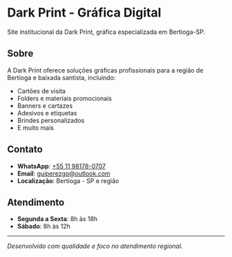 # Dark Print - Gráfica Digital

Site institucional da Dark Print, gráfica especializada em Bertioga-SP.

## Sobre

A Dark Print oferece soluções gráficas profissionais para a região de Bertioga e baixada santista, incluindo:

- Cartões de visita
- Folders e materiais promocionais
- Banners e cartazes
- Adesivos e etiquetas
- Brindes personalizados
- E muito mais

## Contato

- **WhatsApp**: [+55 11 98178-0707](https://wa.me/5511981780707)
- **Email**: guiperezgo@outlook.com
- **Localização**: Bertioga - SP e região

## Atendimento

- **Segunda a Sexta**: 8h às 18h
- **Sábado**: 8h às 12h

---

*Desenvolvido com qualidade e foco no atendimento regional.*